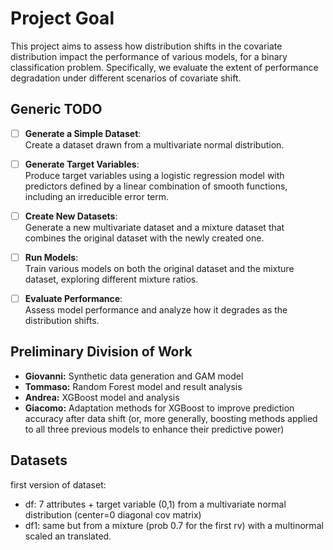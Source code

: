 # Project Goal

This project aims to assess how distribution shifts in the covariate distribution impact the performance of various models, for a binary classification problem. Specifically, we evaluate the extent of performance degradation under different scenarios of covariate shift.

## Generic TODO

- [ ] **Generate a Simple Dataset**:  
  Create a dataset drawn from a multivariate normal distribution.

- [ ] **Generate Target Variables**:  
  Produce target variables using a logistic regression model with predictors defined by a linear combination of smooth functions, including an irreducible error term.

- [ ] **Create New Datasets**:  
  Generate a new multivariate dataset and a mixture dataset that combines the original dataset with the newly created one.

- [ ] **Run Models**:  
  Train various models on both the original dataset and the mixture dataset, exploring different mixture ratios.

- [ ] **Evaluate Performance**:  
  Assess model performance and analyze how it degrades as the distribution shifts.


## Preliminary Division of Work

- **Giovanni:** Synthetic data generation and GAM model  
- **Tommaso:** Random Forest model and result analysis  
- **Andrea:** XGBoost model and analysis  
- **Giacomo:** Adaptation methods for XGBoost to improve prediction accuracy after data shift (or, more generally, boosting methods applied to all three previous models to enhance their predictive power)

## Datasets

first version of dataset:

- df: 7 attributes + target variable (0,1) from a multivariate normal distribution (center=0 diagonal cov matrix)
- df1: same but from a mixture (prob 0.7 for the first rv) with a multinormal scaled an translated.
